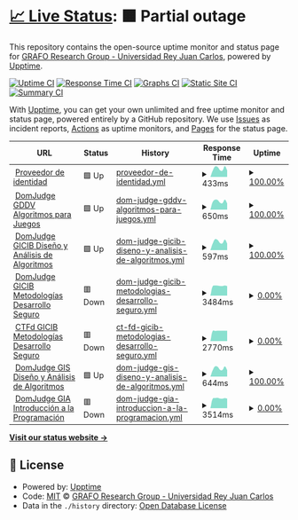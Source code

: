 # [📈 Live Status](https://monitoring.numa.host): <!--live status--> **🟧 Partial outage**

This repository contains the open-source uptime monitor and status page for [GRAFO Research Group - Universidad Rey Juan Carlos](https://grafo.etsii.urjc.es), powered by [Upptime](https://github.com/upptime/upptime).

[![Uptime CI](https://github.com/GRAFO-URJC/monitoring/workflows/Uptime%20CI/badge.svg)](https://github.com/GRAFO-URJC/monitoring/actions?query=workflow%3A%22Uptime+CI%22)
[![Response Time CI](https://github.com/GRAFO-URJC/monitoring/workflows/Response%20Time%20CI/badge.svg)](https://github.com/GRAFO-URJC/monitoring/actions?query=workflow%3A%22Response+Time+CI%22)
[![Graphs CI](https://github.com/GRAFO-URJC/monitoring/workflows/Graphs%20CI/badge.svg)](https://github.com/GRAFO-URJC/monitoring/actions?query=workflow%3A%22Graphs+CI%22)
[![Static Site CI](https://github.com/GRAFO-URJC/monitoring/workflows/Static%20Site%20CI/badge.svg)](https://github.com/GRAFO-URJC/monitoring/actions?query=workflow%3A%22Static+Site+CI%22)
[![Summary CI](https://github.com/GRAFO-URJC/monitoring/workflows/Summary%20CI/badge.svg)](https://github.com/GRAFO-URJC/monitoring/actions?query=workflow%3A%22Summary+CI%22)

With [Upptime](https://upptime.js.org), you can get your own unlimited and free uptime monitor and status page, powered entirely by a GitHub repository. We use [Issues](https://github.com/GRAFO-URJC/monitoring/issues) as incident reports, [Actions](https://github.com/GRAFO-URJC/monitoring/actions) as uptime monitors, and [Pages](https://monitoring.numa.host) for the status page.

<!--start: status pages-->
<!-- This summary is generated by Upptime (https://github.com/upptime/upptime) -->
<!-- Do not edit this manually, your changes will be overwritten -->
<!-- prettier-ignore -->
| URL | Status | History | Response Time | Uptime |
| --- | ------ | ------- | ------------- | ------ |
| <img alt="" src="https://icons.duckduckgo.com/ip3/idp.numa.host.ico" height="13"> [Proveedor de identidad](https://idp.numa.host) | 🟩 Up | [proveedor-de-identidad.yml](https://github.com/GRAFO-URJC/monitoring/commits/HEAD/history/proveedor-de-identidad.yml) | <details><summary><img alt="Response time graph" src="./graphs/proveedor-de-identidad/response-time-week.png" height="20"> 433ms</summary><br><a href="https://monitoring.numa.host/history/proveedor-de-identidad"><img alt="Response time 538" src="https://img.shields.io/endpoint?url=https%3A%2F%2Fraw.githubusercontent.com%2FGRAFO-URJC%2Fmonitoring%2FHEAD%2Fapi%2Fproveedor-de-identidad%2Fresponse-time.json"></a><br><a href="https://monitoring.numa.host/history/proveedor-de-identidad"><img alt="24-hour response time 339" src="https://img.shields.io/endpoint?url=https%3A%2F%2Fraw.githubusercontent.com%2FGRAFO-URJC%2Fmonitoring%2FHEAD%2Fapi%2Fproveedor-de-identidad%2Fresponse-time-day.json"></a><br><a href="https://monitoring.numa.host/history/proveedor-de-identidad"><img alt="7-day response time 433" src="https://img.shields.io/endpoint?url=https%3A%2F%2Fraw.githubusercontent.com%2FGRAFO-URJC%2Fmonitoring%2FHEAD%2Fapi%2Fproveedor-de-identidad%2Fresponse-time-week.json"></a><br><a href="https://monitoring.numa.host/history/proveedor-de-identidad"><img alt="30-day response time 544" src="https://img.shields.io/endpoint?url=https%3A%2F%2Fraw.githubusercontent.com%2FGRAFO-URJC%2Fmonitoring%2FHEAD%2Fapi%2Fproveedor-de-identidad%2Fresponse-time-month.json"></a><br><a href="https://monitoring.numa.host/history/proveedor-de-identidad"><img alt="1-year response time 538" src="https://img.shields.io/endpoint?url=https%3A%2F%2Fraw.githubusercontent.com%2FGRAFO-URJC%2Fmonitoring%2FHEAD%2Fapi%2Fproveedor-de-identidad%2Fresponse-time-year.json"></a></details> | <details><summary><a href="https://monitoring.numa.host/history/proveedor-de-identidad">100.00%</a></summary><a href="https://monitoring.numa.host/history/proveedor-de-identidad"><img alt="All-time uptime 95.38%" src="https://img.shields.io/endpoint?url=https%3A%2F%2Fraw.githubusercontent.com%2FGRAFO-URJC%2Fmonitoring%2FHEAD%2Fapi%2Fproveedor-de-identidad%2Fuptime.json"></a><br><a href="https://monitoring.numa.host/history/proveedor-de-identidad"><img alt="24-hour uptime 100.00%" src="https://img.shields.io/endpoint?url=https%3A%2F%2Fraw.githubusercontent.com%2FGRAFO-URJC%2Fmonitoring%2FHEAD%2Fapi%2Fproveedor-de-identidad%2Fuptime-day.json"></a><br><a href="https://monitoring.numa.host/history/proveedor-de-identidad"><img alt="7-day uptime 100.00%" src="https://img.shields.io/endpoint?url=https%3A%2F%2Fraw.githubusercontent.com%2FGRAFO-URJC%2Fmonitoring%2FHEAD%2Fapi%2Fproveedor-de-identidad%2Fuptime-week.json"></a><br><a href="https://monitoring.numa.host/history/proveedor-de-identidad"><img alt="30-day uptime 100.00%" src="https://img.shields.io/endpoint?url=https%3A%2F%2Fraw.githubusercontent.com%2FGRAFO-URJC%2Fmonitoring%2FHEAD%2Fapi%2Fproveedor-de-identidad%2Fuptime-month.json"></a><br><a href="https://monitoring.numa.host/history/proveedor-de-identidad"><img alt="1-year uptime 95.38%" src="https://img.shields.io/endpoint?url=https%3A%2F%2Fraw.githubusercontent.com%2FGRAFO-URJC%2Fmonitoring%2FHEAD%2Fapi%2Fproveedor-de-identidad%2Fuptime-year.json"></a></details>
| <img alt="" src="https://icons.duckduckgo.com/ip3/aj-gddv.numa.host.ico" height="13"> [DomJudge GDDV Algoritmos para Juegos](https://aj-gddv.numa.host) | 🟩 Up | [dom-judge-gddv-algoritmos-para-juegos.yml](https://github.com/GRAFO-URJC/monitoring/commits/HEAD/history/dom-judge-gddv-algoritmos-para-juegos.yml) | <details><summary><img alt="Response time graph" src="./graphs/dom-judge-gddv-algoritmos-para-juegos/response-time-week.png" height="20"> 650ms</summary><br><a href="https://monitoring.numa.host/history/dom-judge-gddv-algoritmos-para-juegos"><img alt="Response time 1777" src="https://img.shields.io/endpoint?url=https%3A%2F%2Fraw.githubusercontent.com%2FGRAFO-URJC%2Fmonitoring%2FHEAD%2Fapi%2Fdom-judge-gddv-algoritmos-para-juegos%2Fresponse-time.json"></a><br><a href="https://monitoring.numa.host/history/dom-judge-gddv-algoritmos-para-juegos"><img alt="24-hour response time 493" src="https://img.shields.io/endpoint?url=https%3A%2F%2Fraw.githubusercontent.com%2FGRAFO-URJC%2Fmonitoring%2FHEAD%2Fapi%2Fdom-judge-gddv-algoritmos-para-juegos%2Fresponse-time-day.json"></a><br><a href="https://monitoring.numa.host/history/dom-judge-gddv-algoritmos-para-juegos"><img alt="7-day response time 650" src="https://img.shields.io/endpoint?url=https%3A%2F%2Fraw.githubusercontent.com%2FGRAFO-URJC%2Fmonitoring%2FHEAD%2Fapi%2Fdom-judge-gddv-algoritmos-para-juegos%2Fresponse-time-week.json"></a><br><a href="https://monitoring.numa.host/history/dom-judge-gddv-algoritmos-para-juegos"><img alt="30-day response time 1542" src="https://img.shields.io/endpoint?url=https%3A%2F%2Fraw.githubusercontent.com%2FGRAFO-URJC%2Fmonitoring%2FHEAD%2Fapi%2Fdom-judge-gddv-algoritmos-para-juegos%2Fresponse-time-month.json"></a><br><a href="https://monitoring.numa.host/history/dom-judge-gddv-algoritmos-para-juegos"><img alt="1-year response time 1777" src="https://img.shields.io/endpoint?url=https%3A%2F%2Fraw.githubusercontent.com%2FGRAFO-URJC%2Fmonitoring%2FHEAD%2Fapi%2Fdom-judge-gddv-algoritmos-para-juegos%2Fresponse-time-year.json"></a></details> | <details><summary><a href="https://monitoring.numa.host/history/dom-judge-gddv-algoritmos-para-juegos">100.00%</a></summary><a href="https://monitoring.numa.host/history/dom-judge-gddv-algoritmos-para-juegos"><img alt="All-time uptime 68.51%" src="https://img.shields.io/endpoint?url=https%3A%2F%2Fraw.githubusercontent.com%2FGRAFO-URJC%2Fmonitoring%2FHEAD%2Fapi%2Fdom-judge-gddv-algoritmos-para-juegos%2Fuptime.json"></a><br><a href="https://monitoring.numa.host/history/dom-judge-gddv-algoritmos-para-juegos"><img alt="24-hour uptime 100.00%" src="https://img.shields.io/endpoint?url=https%3A%2F%2Fraw.githubusercontent.com%2FGRAFO-URJC%2Fmonitoring%2FHEAD%2Fapi%2Fdom-judge-gddv-algoritmos-para-juegos%2Fuptime-day.json"></a><br><a href="https://monitoring.numa.host/history/dom-judge-gddv-algoritmos-para-juegos"><img alt="7-day uptime 100.00%" src="https://img.shields.io/endpoint?url=https%3A%2F%2Fraw.githubusercontent.com%2FGRAFO-URJC%2Fmonitoring%2FHEAD%2Fapi%2Fdom-judge-gddv-algoritmos-para-juegos%2Fuptime-week.json"></a><br><a href="https://monitoring.numa.host/history/dom-judge-gddv-algoritmos-para-juegos"><img alt="30-day uptime 72.70%" src="https://img.shields.io/endpoint?url=https%3A%2F%2Fraw.githubusercontent.com%2FGRAFO-URJC%2Fmonitoring%2FHEAD%2Fapi%2Fdom-judge-gddv-algoritmos-para-juegos%2Fuptime-month.json"></a><br><a href="https://monitoring.numa.host/history/dom-judge-gddv-algoritmos-para-juegos"><img alt="1-year uptime 68.51%" src="https://img.shields.io/endpoint?url=https%3A%2F%2Fraw.githubusercontent.com%2FGRAFO-URJC%2Fmonitoring%2FHEAD%2Fapi%2Fdom-judge-gddv-algoritmos-para-juegos%2Fuptime-year.json"></a></details>
| <img alt="" src="https://icons.duckduckgo.com/ip3/daa-gicib.numa.host.ico" height="13"> [DomJudge GICIB Diseño y Análisis de Algoritmos](https://daa-gicib.numa.host) | 🟩 Up | [dom-judge-gicib-diseno-y-analisis-de-algoritmos.yml](https://github.com/GRAFO-URJC/monitoring/commits/HEAD/history/dom-judge-gicib-diseno-y-analisis-de-algoritmos.yml) | <details><summary><img alt="Response time graph" src="./graphs/dom-judge-gicib-diseno-y-analisis-de-algoritmos/response-time-week.png" height="20"> 597ms</summary><br><a href="https://monitoring.numa.host/history/dom-judge-gicib-diseno-y-analisis-de-algoritmos"><img alt="Response time 1956" src="https://img.shields.io/endpoint?url=https%3A%2F%2Fraw.githubusercontent.com%2FGRAFO-URJC%2Fmonitoring%2FHEAD%2Fapi%2Fdom-judge-gicib-diseno-y-analisis-de-algoritmos%2Fresponse-time.json"></a><br><a href="https://monitoring.numa.host/history/dom-judge-gicib-diseno-y-analisis-de-algoritmos"><img alt="24-hour response time 460" src="https://img.shields.io/endpoint?url=https%3A%2F%2Fraw.githubusercontent.com%2FGRAFO-URJC%2Fmonitoring%2FHEAD%2Fapi%2Fdom-judge-gicib-diseno-y-analisis-de-algoritmos%2Fresponse-time-day.json"></a><br><a href="https://monitoring.numa.host/history/dom-judge-gicib-diseno-y-analisis-de-algoritmos"><img alt="7-day response time 597" src="https://img.shields.io/endpoint?url=https%3A%2F%2Fraw.githubusercontent.com%2FGRAFO-URJC%2Fmonitoring%2FHEAD%2Fapi%2Fdom-judge-gicib-diseno-y-analisis-de-algoritmos%2Fresponse-time-week.json"></a><br><a href="https://monitoring.numa.host/history/dom-judge-gicib-diseno-y-analisis-de-algoritmos"><img alt="30-day response time 1430" src="https://img.shields.io/endpoint?url=https%3A%2F%2Fraw.githubusercontent.com%2FGRAFO-URJC%2Fmonitoring%2FHEAD%2Fapi%2Fdom-judge-gicib-diseno-y-analisis-de-algoritmos%2Fresponse-time-month.json"></a><br><a href="https://monitoring.numa.host/history/dom-judge-gicib-diseno-y-analisis-de-algoritmos"><img alt="1-year response time 1956" src="https://img.shields.io/endpoint?url=https%3A%2F%2Fraw.githubusercontent.com%2FGRAFO-URJC%2Fmonitoring%2FHEAD%2Fapi%2Fdom-judge-gicib-diseno-y-analisis-de-algoritmos%2Fresponse-time-year.json"></a></details> | <details><summary><a href="https://monitoring.numa.host/history/dom-judge-gicib-diseno-y-analisis-de-algoritmos">100.00%</a></summary><a href="https://monitoring.numa.host/history/dom-judge-gicib-diseno-y-analisis-de-algoritmos"><img alt="All-time uptime 68.53%" src="https://img.shields.io/endpoint?url=https%3A%2F%2Fraw.githubusercontent.com%2FGRAFO-URJC%2Fmonitoring%2FHEAD%2Fapi%2Fdom-judge-gicib-diseno-y-analisis-de-algoritmos%2Fuptime.json"></a><br><a href="https://monitoring.numa.host/history/dom-judge-gicib-diseno-y-analisis-de-algoritmos"><img alt="24-hour uptime 100.00%" src="https://img.shields.io/endpoint?url=https%3A%2F%2Fraw.githubusercontent.com%2FGRAFO-URJC%2Fmonitoring%2FHEAD%2Fapi%2Fdom-judge-gicib-diseno-y-analisis-de-algoritmos%2Fuptime-day.json"></a><br><a href="https://monitoring.numa.host/history/dom-judge-gicib-diseno-y-analisis-de-algoritmos"><img alt="7-day uptime 100.00%" src="https://img.shields.io/endpoint?url=https%3A%2F%2Fraw.githubusercontent.com%2FGRAFO-URJC%2Fmonitoring%2FHEAD%2Fapi%2Fdom-judge-gicib-diseno-y-analisis-de-algoritmos%2Fuptime-week.json"></a><br><a href="https://monitoring.numa.host/history/dom-judge-gicib-diseno-y-analisis-de-algoritmos"><img alt="30-day uptime 72.67%" src="https://img.shields.io/endpoint?url=https%3A%2F%2Fraw.githubusercontent.com%2FGRAFO-URJC%2Fmonitoring%2FHEAD%2Fapi%2Fdom-judge-gicib-diseno-y-analisis-de-algoritmos%2Fuptime-month.json"></a><br><a href="https://monitoring.numa.host/history/dom-judge-gicib-diseno-y-analisis-de-algoritmos"><img alt="1-year uptime 68.53%" src="https://img.shields.io/endpoint?url=https%3A%2F%2Fraw.githubusercontent.com%2FGRAFO-URJC%2Fmonitoring%2FHEAD%2Fapi%2Fdom-judge-gicib-diseno-y-analisis-de-algoritmos%2Fuptime-year.json"></a></details>
| <img alt="" src="https://icons.duckduckgo.com/ip3/mds-gcib.numa.host.ico" height="13"> [DomJudge GICIB Metodologías Desarrollo Seguro](https://mds-gcib.numa.host) | 🟥 Down | [dom-judge-gicib-metodologias-desarrollo-seguro.yml](https://github.com/GRAFO-URJC/monitoring/commits/HEAD/history/dom-judge-gicib-metodologias-desarrollo-seguro.yml) | <details><summary><img alt="Response time graph" src="./graphs/dom-judge-gicib-metodologias-desarrollo-seguro/response-time-week.png" height="20"> 3484ms</summary><br><a href="https://monitoring.numa.host/history/dom-judge-gicib-metodologias-desarrollo-seguro"><img alt="Response time 2042" src="https://img.shields.io/endpoint?url=https%3A%2F%2Fraw.githubusercontent.com%2FGRAFO-URJC%2Fmonitoring%2FHEAD%2Fapi%2Fdom-judge-gicib-metodologias-desarrollo-seguro%2Fresponse-time.json"></a><br><a href="https://monitoring.numa.host/history/dom-judge-gicib-metodologias-desarrollo-seguro"><img alt="24-hour response time 3394" src="https://img.shields.io/endpoint?url=https%3A%2F%2Fraw.githubusercontent.com%2FGRAFO-URJC%2Fmonitoring%2FHEAD%2Fapi%2Fdom-judge-gicib-metodologias-desarrollo-seguro%2Fresponse-time-day.json"></a><br><a href="https://monitoring.numa.host/history/dom-judge-gicib-metodologias-desarrollo-seguro"><img alt="7-day response time 3484" src="https://img.shields.io/endpoint?url=https%3A%2F%2Fraw.githubusercontent.com%2FGRAFO-URJC%2Fmonitoring%2FHEAD%2Fapi%2Fdom-judge-gicib-metodologias-desarrollo-seguro%2Fresponse-time-week.json"></a><br><a href="https://monitoring.numa.host/history/dom-judge-gicib-metodologias-desarrollo-seguro"><img alt="30-day response time 3584" src="https://img.shields.io/endpoint?url=https%3A%2F%2Fraw.githubusercontent.com%2FGRAFO-URJC%2Fmonitoring%2FHEAD%2Fapi%2Fdom-judge-gicib-metodologias-desarrollo-seguro%2Fresponse-time-month.json"></a><br><a href="https://monitoring.numa.host/history/dom-judge-gicib-metodologias-desarrollo-seguro"><img alt="1-year response time 2042" src="https://img.shields.io/endpoint?url=https%3A%2F%2Fraw.githubusercontent.com%2FGRAFO-URJC%2Fmonitoring%2FHEAD%2Fapi%2Fdom-judge-gicib-metodologias-desarrollo-seguro%2Fresponse-time-year.json"></a></details> | <details><summary><a href="https://monitoring.numa.host/history/dom-judge-gicib-metodologias-desarrollo-seguro">0.00%</a></summary><a href="https://monitoring.numa.host/history/dom-judge-gicib-metodologias-desarrollo-seguro"><img alt="All-time uptime 55.65%" src="https://img.shields.io/endpoint?url=https%3A%2F%2Fraw.githubusercontent.com%2FGRAFO-URJC%2Fmonitoring%2FHEAD%2Fapi%2Fdom-judge-gicib-metodologias-desarrollo-seguro%2Fuptime.json"></a><br><a href="https://monitoring.numa.host/history/dom-judge-gicib-metodologias-desarrollo-seguro"><img alt="24-hour uptime 0.00%" src="https://img.shields.io/endpoint?url=https%3A%2F%2Fraw.githubusercontent.com%2FGRAFO-URJC%2Fmonitoring%2FHEAD%2Fapi%2Fdom-judge-gicib-metodologias-desarrollo-seguro%2Fuptime-day.json"></a><br><a href="https://monitoring.numa.host/history/dom-judge-gicib-metodologias-desarrollo-seguro"><img alt="7-day uptime 0.00%" src="https://img.shields.io/endpoint?url=https%3A%2F%2Fraw.githubusercontent.com%2FGRAFO-URJC%2Fmonitoring%2FHEAD%2Fapi%2Fdom-judge-gicib-metodologias-desarrollo-seguro%2Fuptime-week.json"></a><br><a href="https://monitoring.numa.host/history/dom-judge-gicib-metodologias-desarrollo-seguro"><img alt="30-day uptime 0.00%" src="https://img.shields.io/endpoint?url=https%3A%2F%2Fraw.githubusercontent.com%2FGRAFO-URJC%2Fmonitoring%2FHEAD%2Fapi%2Fdom-judge-gicib-metodologias-desarrollo-seguro%2Fuptime-month.json"></a><br><a href="https://monitoring.numa.host/history/dom-judge-gicib-metodologias-desarrollo-seguro"><img alt="1-year uptime 55.65%" src="https://img.shields.io/endpoint?url=https%3A%2F%2Fraw.githubusercontent.com%2FGRAFO-URJC%2Fmonitoring%2FHEAD%2Fapi%2Fdom-judge-gicib-metodologias-desarrollo-seguro%2Fuptime-year.json"></a></details>
| <img alt="" src="https://icons.duckduckgo.com/ip3/ctf-mds-gcib.numa.host.ico" height="13"> [CTFd GICIB Metodologías Desarrollo Seguro](https://ctf-mds-gcib.numa.host) | 🟥 Down | [ct-fd-gicib-metodologias-desarrollo-seguro.yml](https://github.com/GRAFO-URJC/monitoring/commits/HEAD/history/ct-fd-gicib-metodologias-desarrollo-seguro.yml) | <details><summary><img alt="Response time graph" src="./graphs/ct-fd-gicib-metodologias-desarrollo-seguro/response-time-week.png" height="20"> 2770ms</summary><br><a href="https://monitoring.numa.host/history/ct-fd-gicib-metodologias-desarrollo-seguro"><img alt="Response time 1641" src="https://img.shields.io/endpoint?url=https%3A%2F%2Fraw.githubusercontent.com%2FGRAFO-URJC%2Fmonitoring%2FHEAD%2Fapi%2Fct-fd-gicib-metodologias-desarrollo-seguro%2Fresponse-time.json"></a><br><a href="https://monitoring.numa.host/history/ct-fd-gicib-metodologias-desarrollo-seguro"><img alt="24-hour response time 2780" src="https://img.shields.io/endpoint?url=https%3A%2F%2Fraw.githubusercontent.com%2FGRAFO-URJC%2Fmonitoring%2FHEAD%2Fapi%2Fct-fd-gicib-metodologias-desarrollo-seguro%2Fresponse-time-day.json"></a><br><a href="https://monitoring.numa.host/history/ct-fd-gicib-metodologias-desarrollo-seguro"><img alt="7-day response time 2770" src="https://img.shields.io/endpoint?url=https%3A%2F%2Fraw.githubusercontent.com%2FGRAFO-URJC%2Fmonitoring%2FHEAD%2Fapi%2Fct-fd-gicib-metodologias-desarrollo-seguro%2Fresponse-time-week.json"></a><br><a href="https://monitoring.numa.host/history/ct-fd-gicib-metodologias-desarrollo-seguro"><img alt="30-day response time 2761" src="https://img.shields.io/endpoint?url=https%3A%2F%2Fraw.githubusercontent.com%2FGRAFO-URJC%2Fmonitoring%2FHEAD%2Fapi%2Fct-fd-gicib-metodologias-desarrollo-seguro%2Fresponse-time-month.json"></a><br><a href="https://monitoring.numa.host/history/ct-fd-gicib-metodologias-desarrollo-seguro"><img alt="1-year response time 1641" src="https://img.shields.io/endpoint?url=https%3A%2F%2Fraw.githubusercontent.com%2FGRAFO-URJC%2Fmonitoring%2FHEAD%2Fapi%2Fct-fd-gicib-metodologias-desarrollo-seguro%2Fresponse-time-year.json"></a></details> | <details><summary><a href="https://monitoring.numa.host/history/ct-fd-gicib-metodologias-desarrollo-seguro">0.00%</a></summary><a href="https://monitoring.numa.host/history/ct-fd-gicib-metodologias-desarrollo-seguro"><img alt="All-time uptime 59.05%" src="https://img.shields.io/endpoint?url=https%3A%2F%2Fraw.githubusercontent.com%2FGRAFO-URJC%2Fmonitoring%2FHEAD%2Fapi%2Fct-fd-gicib-metodologias-desarrollo-seguro%2Fuptime.json"></a><br><a href="https://monitoring.numa.host/history/ct-fd-gicib-metodologias-desarrollo-seguro"><img alt="24-hour uptime 0.00%" src="https://img.shields.io/endpoint?url=https%3A%2F%2Fraw.githubusercontent.com%2FGRAFO-URJC%2Fmonitoring%2FHEAD%2Fapi%2Fct-fd-gicib-metodologias-desarrollo-seguro%2Fuptime-day.json"></a><br><a href="https://monitoring.numa.host/history/ct-fd-gicib-metodologias-desarrollo-seguro"><img alt="7-day uptime 0.00%" src="https://img.shields.io/endpoint?url=https%3A%2F%2Fraw.githubusercontent.com%2FGRAFO-URJC%2Fmonitoring%2FHEAD%2Fapi%2Fct-fd-gicib-metodologias-desarrollo-seguro%2Fuptime-week.json"></a><br><a href="https://monitoring.numa.host/history/ct-fd-gicib-metodologias-desarrollo-seguro"><img alt="30-day uptime 0.00%" src="https://img.shields.io/endpoint?url=https%3A%2F%2Fraw.githubusercontent.com%2FGRAFO-URJC%2Fmonitoring%2FHEAD%2Fapi%2Fct-fd-gicib-metodologias-desarrollo-seguro%2Fuptime-month.json"></a><br><a href="https://monitoring.numa.host/history/ct-fd-gicib-metodologias-desarrollo-seguro"><img alt="1-year uptime 59.05%" src="https://img.shields.io/endpoint?url=https%3A%2F%2Fraw.githubusercontent.com%2FGRAFO-URJC%2Fmonitoring%2FHEAD%2Fapi%2Fct-fd-gicib-metodologias-desarrollo-seguro%2Fuptime-year.json"></a></details>
| <img alt="" src="https://icons.duckduckgo.com/ip3/daa-gis.numa.host.ico" height="13"> [DomJudge GIS Diseño y Análisis de Algoritmos](https://daa-gis.numa.host) | 🟩 Up | [dom-judge-gis-diseno-y-analisis-de-algoritmos.yml](https://github.com/GRAFO-URJC/monitoring/commits/HEAD/history/dom-judge-gis-diseno-y-analisis-de-algoritmos.yml) | <details><summary><img alt="Response time graph" src="./graphs/dom-judge-gis-diseno-y-analisis-de-algoritmos/response-time-week.png" height="20"> 644ms</summary><br><a href="https://monitoring.numa.host/history/dom-judge-gis-diseno-y-analisis-de-algoritmos"><img alt="Response time 1864" src="https://img.shields.io/endpoint?url=https%3A%2F%2Fraw.githubusercontent.com%2FGRAFO-URJC%2Fmonitoring%2FHEAD%2Fapi%2Fdom-judge-gis-diseno-y-analisis-de-algoritmos%2Fresponse-time.json"></a><br><a href="https://monitoring.numa.host/history/dom-judge-gis-diseno-y-analisis-de-algoritmos"><img alt="24-hour response time 506" src="https://img.shields.io/endpoint?url=https%3A%2F%2Fraw.githubusercontent.com%2FGRAFO-URJC%2Fmonitoring%2FHEAD%2Fapi%2Fdom-judge-gis-diseno-y-analisis-de-algoritmos%2Fresponse-time-day.json"></a><br><a href="https://monitoring.numa.host/history/dom-judge-gis-diseno-y-analisis-de-algoritmos"><img alt="7-day response time 644" src="https://img.shields.io/endpoint?url=https%3A%2F%2Fraw.githubusercontent.com%2FGRAFO-URJC%2Fmonitoring%2FHEAD%2Fapi%2Fdom-judge-gis-diseno-y-analisis-de-algoritmos%2Fresponse-time-week.json"></a><br><a href="https://monitoring.numa.host/history/dom-judge-gis-diseno-y-analisis-de-algoritmos"><img alt="30-day response time 1494" src="https://img.shields.io/endpoint?url=https%3A%2F%2Fraw.githubusercontent.com%2FGRAFO-URJC%2Fmonitoring%2FHEAD%2Fapi%2Fdom-judge-gis-diseno-y-analisis-de-algoritmos%2Fresponse-time-month.json"></a><br><a href="https://monitoring.numa.host/history/dom-judge-gis-diseno-y-analisis-de-algoritmos"><img alt="1-year response time 1864" src="https://img.shields.io/endpoint?url=https%3A%2F%2Fraw.githubusercontent.com%2FGRAFO-URJC%2Fmonitoring%2FHEAD%2Fapi%2Fdom-judge-gis-diseno-y-analisis-de-algoritmos%2Fresponse-time-year.json"></a></details> | <details><summary><a href="https://monitoring.numa.host/history/dom-judge-gis-diseno-y-analisis-de-algoritmos">100.00%</a></summary><a href="https://monitoring.numa.host/history/dom-judge-gis-diseno-y-analisis-de-algoritmos"><img alt="All-time uptime 67.99%" src="https://img.shields.io/endpoint?url=https%3A%2F%2Fraw.githubusercontent.com%2FGRAFO-URJC%2Fmonitoring%2FHEAD%2Fapi%2Fdom-judge-gis-diseno-y-analisis-de-algoritmos%2Fuptime.json"></a><br><a href="https://monitoring.numa.host/history/dom-judge-gis-diseno-y-analisis-de-algoritmos"><img alt="24-hour uptime 100.00%" src="https://img.shields.io/endpoint?url=https%3A%2F%2Fraw.githubusercontent.com%2FGRAFO-URJC%2Fmonitoring%2FHEAD%2Fapi%2Fdom-judge-gis-diseno-y-analisis-de-algoritmos%2Fuptime-day.json"></a><br><a href="https://monitoring.numa.host/history/dom-judge-gis-diseno-y-analisis-de-algoritmos"><img alt="7-day uptime 100.00%" src="https://img.shields.io/endpoint?url=https%3A%2F%2Fraw.githubusercontent.com%2FGRAFO-URJC%2Fmonitoring%2FHEAD%2Fapi%2Fdom-judge-gis-diseno-y-analisis-de-algoritmos%2Fuptime-week.json"></a><br><a href="https://monitoring.numa.host/history/dom-judge-gis-diseno-y-analisis-de-algoritmos"><img alt="30-day uptime 72.70%" src="https://img.shields.io/endpoint?url=https%3A%2F%2Fraw.githubusercontent.com%2FGRAFO-URJC%2Fmonitoring%2FHEAD%2Fapi%2Fdom-judge-gis-diseno-y-analisis-de-algoritmos%2Fuptime-month.json"></a><br><a href="https://monitoring.numa.host/history/dom-judge-gis-diseno-y-analisis-de-algoritmos"><img alt="1-year uptime 67.99%" src="https://img.shields.io/endpoint?url=https%3A%2F%2Fraw.githubusercontent.com%2FGRAFO-URJC%2Fmonitoring%2FHEAD%2Fapi%2Fdom-judge-gis-diseno-y-analisis-de-algoritmos%2Fuptime-year.json"></a></details>
| <img alt="" src="https://icons.duckduckgo.com/ip3/ip-gia.numa.host.ico" height="13"> [DomJudge GIA Introducción a la Programación](https://ip-gia.numa.host) | 🟥 Down | [dom-judge-gia-introduccion-a-la-programacion.yml](https://github.com/GRAFO-URJC/monitoring/commits/HEAD/history/dom-judge-gia-introduccion-a-la-programacion.yml) | <details><summary><img alt="Response time graph" src="./graphs/dom-judge-gia-introduccion-a-la-programacion/response-time-week.png" height="20"> 3514ms</summary><br><a href="https://monitoring.numa.host/history/dom-judge-gia-introduccion-a-la-programacion"><img alt="Response time 2396" src="https://img.shields.io/endpoint?url=https%3A%2F%2Fraw.githubusercontent.com%2FGRAFO-URJC%2Fmonitoring%2FHEAD%2Fapi%2Fdom-judge-gia-introduccion-a-la-programacion%2Fresponse-time.json"></a><br><a href="https://monitoring.numa.host/history/dom-judge-gia-introduccion-a-la-programacion"><img alt="24-hour response time 3406" src="https://img.shields.io/endpoint?url=https%3A%2F%2Fraw.githubusercontent.com%2FGRAFO-URJC%2Fmonitoring%2FHEAD%2Fapi%2Fdom-judge-gia-introduccion-a-la-programacion%2Fresponse-time-day.json"></a><br><a href="https://monitoring.numa.host/history/dom-judge-gia-introduccion-a-la-programacion"><img alt="7-day response time 3514" src="https://img.shields.io/endpoint?url=https%3A%2F%2Fraw.githubusercontent.com%2FGRAFO-URJC%2Fmonitoring%2FHEAD%2Fapi%2Fdom-judge-gia-introduccion-a-la-programacion%2Fresponse-time-week.json"></a><br><a href="https://monitoring.numa.host/history/dom-judge-gia-introduccion-a-la-programacion"><img alt="30-day response time 3580" src="https://img.shields.io/endpoint?url=https%3A%2F%2Fraw.githubusercontent.com%2FGRAFO-URJC%2Fmonitoring%2FHEAD%2Fapi%2Fdom-judge-gia-introduccion-a-la-programacion%2Fresponse-time-month.json"></a><br><a href="https://monitoring.numa.host/history/dom-judge-gia-introduccion-a-la-programacion"><img alt="1-year response time 2396" src="https://img.shields.io/endpoint?url=https%3A%2F%2Fraw.githubusercontent.com%2FGRAFO-URJC%2Fmonitoring%2FHEAD%2Fapi%2Fdom-judge-gia-introduccion-a-la-programacion%2Fresponse-time-year.json"></a></details> | <details><summary><a href="https://monitoring.numa.host/history/dom-judge-gia-introduccion-a-la-programacion">0.00%</a></summary><a href="https://monitoring.numa.host/history/dom-judge-gia-introduccion-a-la-programacion"><img alt="All-time uptime 55.67%" src="https://img.shields.io/endpoint?url=https%3A%2F%2Fraw.githubusercontent.com%2FGRAFO-URJC%2Fmonitoring%2FHEAD%2Fapi%2Fdom-judge-gia-introduccion-a-la-programacion%2Fuptime.json"></a><br><a href="https://monitoring.numa.host/history/dom-judge-gia-introduccion-a-la-programacion"><img alt="24-hour uptime 0.00%" src="https://img.shields.io/endpoint?url=https%3A%2F%2Fraw.githubusercontent.com%2FGRAFO-URJC%2Fmonitoring%2FHEAD%2Fapi%2Fdom-judge-gia-introduccion-a-la-programacion%2Fuptime-day.json"></a><br><a href="https://monitoring.numa.host/history/dom-judge-gia-introduccion-a-la-programacion"><img alt="7-day uptime 0.00%" src="https://img.shields.io/endpoint?url=https%3A%2F%2Fraw.githubusercontent.com%2FGRAFO-URJC%2Fmonitoring%2FHEAD%2Fapi%2Fdom-judge-gia-introduccion-a-la-programacion%2Fuptime-week.json"></a><br><a href="https://monitoring.numa.host/history/dom-judge-gia-introduccion-a-la-programacion"><img alt="30-day uptime 0.00%" src="https://img.shields.io/endpoint?url=https%3A%2F%2Fraw.githubusercontent.com%2FGRAFO-URJC%2Fmonitoring%2FHEAD%2Fapi%2Fdom-judge-gia-introduccion-a-la-programacion%2Fuptime-month.json"></a><br><a href="https://monitoring.numa.host/history/dom-judge-gia-introduccion-a-la-programacion"><img alt="1-year uptime 55.67%" src="https://img.shields.io/endpoint?url=https%3A%2F%2Fraw.githubusercontent.com%2FGRAFO-URJC%2Fmonitoring%2FHEAD%2Fapi%2Fdom-judge-gia-introduccion-a-la-programacion%2Fuptime-year.json"></a></details>

<!--end: status pages-->

[**Visit our status website →**](https://monitoring.numa.host)

## 📄 License

- Powered by: [Upptime](https://github.com/upptime/upptime)
- Code: [MIT](./LICENSE) © [GRAFO Research Group - Universidad Rey Juan Carlos](https://grafo.etsii.urjc.es)
- Data in the `./history` directory: [Open Database License](https://opendatacommons.org/licenses/odbl/1-0/)
